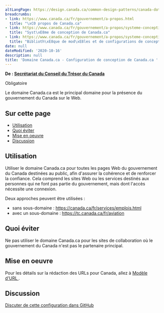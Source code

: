 ```yaml
---
altLangPage: https://design.canada.ca/common-design-patterns/canada-dot-ca.html
breadcrumbs:
- link: https://www.canada.ca/fr/gouvernement/a-propos.html
  title: "\xC0 propos de Canada.ca"
- link: https://www.canada.ca/fr/gouvernement/a-propos/systeme-conception.html
  title: "Syst\xE8me de conception de Canada.ca"
- link: https://www.canada.ca/fr/gouvernement/a-propos/systeme-conception/bibliotheque-modeles.html
  title: "Biblioth\xE8que de mod\xE8les et de configurations de conception"
date: null
dateModified: '2020-10-16'
description: null
title: 'Domaine Canada.ca - Configuration de conception de Canada.ca '
---
```



<p class="gc-byline">
 <strong>
  De :
  <a href="https://www.canada.ca/fr/secretariat-conseil-tresor.html">
   Secrétariat du Conseil du Trésor du Canada
  </a>
 </strong>
</p>

<section>
 <p>
  <span class="label label-danger">
   Obligatoire
  </span>
 </p>
 <p>
  Le domaine Canada.ca est le principal domaine pour la présence du gouvernement du Canada sur le Web.
 </p>
</section>

<section>
 <h2>
  Sur cette page
 </h2>
 <ul>
  <li>
   <a href="#utilisation">
    Utilisation
   </a>
  </li>
  <li>
   <a href="#eviter">
    Quoi éviter
   </a>
  </li>
  <li>
   <a href="#mise-en-oeuvre">
    Mise en oeuvre
   </a>
  </li>
  <li>
   <a href="#discussion">
    Discussion
   </a>
  </li>
 </ul>
</section>

<section>
 <h2 id="utilisation">
  Utilisation
 </h2>
 <p>
  Utiliser le domaine Canada.ca pour toutes les pages Web du gouvernement du Canada destinées au public, afin d'assurer la cohérence et de renforcer la confiance. Cela comprend les sites Web ou les services destinés aux personnes qui ne font pas partie du gouvernement, mais dont l'accès nécessite une connexion.
 </p>
 <p>
  Deux approches peuvent être utilisées :
 </p>
 <ul>
  <li>
   sans sous-domaine :
   <a href="https://canada.ca/fr/services/emplois.html">
    https://canada.ca/fr/services/emplois.html
   </a>
  </li>
  <li>
   avec un sous-domaine :
   <a href="https://tc.canada.ca/fr/aviation">
    https://tc.canada.ca/fr/aviation
   </a>
  </li>
 </ul>
</section>

<section>
 <h2 id="eviter">
  Quoi éviter
 </h2>
 <p>
  Ne pas utiliser le domaine Canada.ca pour les sites de collaboration où le gouvernement du Canada n'est pas le partenaire principal.
 </p>
</section>

<section>
 <h2 id="mise-en-oeuvre">
  Mise en oeuvre
 </h2>
 <p>
  Pour les détails sur la rédaction des URLs pour Canada, allez à
  <a href="{{ site.url }}/architecture/organiser-contenu.html#toc3">
   Modèle d'URL
  </a>
  .
 </p>
</section>

<section>
 <h2 id="discussion">
  Discussion
 </h2>
 <p>
  <a href="https://github.com/canada-ca/design-system-systeme-conception/issues">
   Discuter de cette configuration dans GitHub
  </a>
 </p>
</section>




